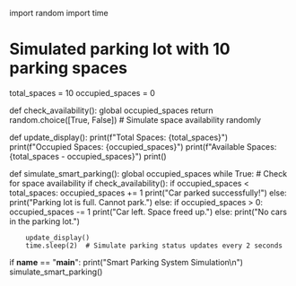 import random
import time

# Simulated parking lot with 10 parking spaces
total_spaces = 10
occupied_spaces = 0

def check_availability():
    global occupied_spaces
    return random.choice([True, False])  # Simulate space availability randomly

def update_display():
    print(f"Total Spaces: {total_spaces}")
    print(f"Occupied Spaces: {occupied_spaces}")
    print(f"Available Spaces: {total_spaces - occupied_spaces}")
    print()

def simulate_smart_parking():
    global occupied_spaces
    while True:
        # Check for space availability
        if check_availability():
            if occupied_spaces < total_spaces:
                occupied_spaces += 1
                print("Car parked successfully!")
            else:
                print("Parking lot is full. Cannot park.")
        else:
            if occupied_spaces > 0:
                occupied_spaces -= 1
                print("Car left. Space freed up.")
            else:
                print("No cars in the parking lot.")

        update_display()
        time.sleep(2)  # Simulate parking status updates every 2 seconds

if __name__ == "__main__":
    print("Smart Parking System Simulation\n")
    simulate_smart_parking()

